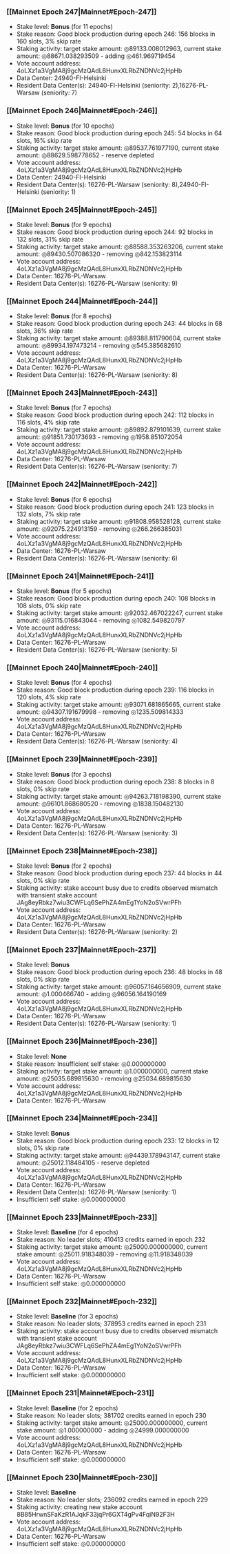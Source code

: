 ### [[Mainnet Epoch 247|Mainnet#Epoch-247]]
* Stake level: **Bonus** (for 11 epochs)
* Stake reason: Good block production during epoch 246: 156 blocks in 160 slots, 3% skip rate
* Staking activity: target stake amount: ◎89133.008012963, current stake amount: ◎88671.038293509 - adding ◎461.969719454
* Vote account address: 4oLXz1a3VgMA8j9gcMzQAdL8HunxXLRbZNDNVc2jHpHb
* Data Center: 24940-FI-Helsinki
* Resident Data Center(s): 24940-FI-Helsinki (seniority: 2),16276-PL-Warsaw (seniority: 7)
### [[Mainnet Epoch 246|Mainnet#Epoch-246]]
* Stake level: **Bonus** (for 10 epochs)
* Stake reason: Good block production during epoch 245: 54 blocks in 64 slots, 16% skip rate
* Staking activity: target stake amount: ◎89537.761977190, current stake amount: ◎88629.598778652 - reserve depleted
* Vote account address: 4oLXz1a3VgMA8j9gcMzQAdL8HunxXLRbZNDNVc2jHpHb
* Data Center: 24940-FI-Helsinki
* Resident Data Center(s): 16276-PL-Warsaw (seniority: 8),24940-FI-Helsinki (seniority: 1)
### [[Mainnet Epoch 245|Mainnet#Epoch-245]]
* Stake level: **Bonus** (for 9 epochs)
* Stake reason: Good block production during epoch 244: 92 blocks in 132 slots, 31% skip rate
* Staking activity: target stake amount: ◎88588.353263206, current stake amount: ◎89430.507086320 - removing ◎842.153823114
* Vote account address: 4oLXz1a3VgMA8j9gcMzQAdL8HunxXLRbZNDNVc2jHpHb
* Data Center: 16276-PL-Warsaw
* Resident Data Center(s): 16276-PL-Warsaw (seniority: 9)
### [[Mainnet Epoch 244|Mainnet#Epoch-244]]
* Stake level: **Bonus** (for 8 epochs)
* Stake reason: Good block production during epoch 243: 44 blocks in 68 slots, 36% skip rate
* Staking activity: target stake amount: ◎89388.811790604, current stake amount: ◎89934.197473214 - removing ◎545.385682610
* Vote account address: 4oLXz1a3VgMA8j9gcMzQAdL8HunxXLRbZNDNVc2jHpHb
* Data Center: 16276-PL-Warsaw
* Resident Data Center(s): 16276-PL-Warsaw (seniority: 8)
### [[Mainnet Epoch 243|Mainnet#Epoch-243]]
* Stake level: **Bonus** (for 7 epochs)
* Stake reason: Good block production during epoch 242: 112 blocks in 116 slots, 4% skip rate
* Staking activity: target stake amount: ◎89892.879101639, current stake amount: ◎91851.730173693 - removing ◎1958.851072054
* Vote account address: 4oLXz1a3VgMA8j9gcMzQAdL8HunxXLRbZNDNVc2jHpHb
* Data Center: 16276-PL-Warsaw
* Resident Data Center(s): 16276-PL-Warsaw (seniority: 7)
### [[Mainnet Epoch 242|Mainnet#Epoch-242]]
* Stake level: **Bonus** (for 6 epochs)
* Stake reason: Good block production during epoch 241: 123 blocks in 132 slots, 7% skip rate
* Staking activity: target stake amount: ◎91808.958528128, current stake amount: ◎92075.224913159 - removing ◎266.266385031
* Vote account address: 4oLXz1a3VgMA8j9gcMzQAdL8HunxXLRbZNDNVc2jHpHb
* Data Center: 16276-PL-Warsaw
* Resident Data Center(s): 16276-PL-Warsaw (seniority: 6)
### [[Mainnet Epoch 241|Mainnet#Epoch-241]]
* Stake level: **Bonus** (for 5 epochs)
* Stake reason: Good block production during epoch 240: 108 blocks in 108 slots, 0% skip rate
* Staking activity: target stake amount: ◎92032.467022247, current stake amount: ◎93115.016843044 - removing ◎1082.549820797
* Vote account address: 4oLXz1a3VgMA8j9gcMzQAdL8HunxXLRbZNDNVc2jHpHb
* Data Center: 16276-PL-Warsaw
* Resident Data Center(s): 16276-PL-Warsaw (seniority: 5)
### [[Mainnet Epoch 240|Mainnet#Epoch-240]]
* Stake level: **Bonus** (for 4 epochs)
* Stake reason: Good block production during epoch 239: 116 blocks in 120 slots, 4% skip rate
* Staking activity: target stake amount: ◎93071.681865665, current stake amount: ◎94307.191679998 - removing ◎1235.509814333
* Vote account address: 4oLXz1a3VgMA8j9gcMzQAdL8HunxXLRbZNDNVc2jHpHb
* Data Center: 16276-PL-Warsaw
* Resident Data Center(s): 16276-PL-Warsaw (seniority: 4)
### [[Mainnet Epoch 239|Mainnet#Epoch-239]]
* Stake level: **Bonus** (for 3 epochs)
* Stake reason: Good block production during epoch 238: 8 blocks in 8 slots, 0% skip rate
* Staking activity: target stake amount: ◎94263.718198390, current stake amount: ◎96101.868680520 - removing ◎1838.150482130
* Vote account address: 4oLXz1a3VgMA8j9gcMzQAdL8HunxXLRbZNDNVc2jHpHb
* Data Center: 16276-PL-Warsaw
* Resident Data Center(s): 16276-PL-Warsaw (seniority: 3)
### [[Mainnet Epoch 238|Mainnet#Epoch-238]]
* Stake level: **Bonus** (for 2 epochs)
* Stake reason: Good block production during epoch 237: 44 blocks in 44 slots, 0% skip rate
* Staking activity: stake account busy due to credits observed mismatch with transient stake account JAg8eyRbkz7wiu3CWFLq6SePhZA4mEg1YoN2oSVwrPFh
* Vote account address: 4oLXz1a3VgMA8j9gcMzQAdL8HunxXLRbZNDNVc2jHpHb
* Data Center: 16276-PL-Warsaw
* Resident Data Center(s): 16276-PL-Warsaw (seniority: 2)
### [[Mainnet Epoch 237|Mainnet#Epoch-237]]
* Stake level: **Bonus**
* Stake reason: Good block production during epoch 236: 48 blocks in 48 slots, 0% skip rate
* Staking activity: target stake amount: ◎96057.164656909, current stake amount: ◎1.000466740 - adding ◎96056.164190169
* Vote account address: 4oLXz1a3VgMA8j9gcMzQAdL8HunxXLRbZNDNVc2jHpHb
* Data Center: 16276-PL-Warsaw
* Resident Data Center(s): 16276-PL-Warsaw (seniority: 1)
### [[Mainnet Epoch 236|Mainnet#Epoch-236]]
* Stake level: **None**
* Stake reason: Insufficient self stake: ◎0.000000000
* Staking activity: target stake amount: ◎1.000000000, current stake amount: ◎25035.689815630 - removing ◎25034.689815630
* Vote account address: 4oLXz1a3VgMA8j9gcMzQAdL8HunxXLRbZNDNVc2jHpHb
* Data Center: 16276-PL-Warsaw
### [[Mainnet Epoch 234|Mainnet#Epoch-234]]
* Stake level: **Bonus**
* Stake reason: Good block production during epoch 233: 12 blocks in 12 slots, 0% skip rate
* Staking activity: target stake amount: ◎94439.178943147, current stake amount: ◎25012.118484105 - reserve depleted
* Vote account address: 4oLXz1a3VgMA8j9gcMzQAdL8HunxXLRbZNDNVc2jHpHb
* Data Center: 16276-PL-Warsaw
* Resident Data Center(s): 16276-PL-Warsaw (seniority: 1)
* Insufficient self stake: ◎0.000000000
### [[Mainnet Epoch 233|Mainnet#Epoch-233]]
* Stake level: **Baseline** (for 4 epochs)
* Stake reason: No leader slots; 410413 credits earned in epoch 232
* Staking activity: target stake amount: ◎25000.000000000, current stake amount: ◎25011.918348039 - removing ◎11.918348039
* Vote account address: 4oLXz1a3VgMA8j9gcMzQAdL8HunxXLRbZNDNVc2jHpHb
* Data Center: 16276-PL-Warsaw
* Insufficient self stake: ◎0.000000000
### [[Mainnet Epoch 232|Mainnet#Epoch-232]]
* Stake level: **Baseline** (for 3 epochs)
* Stake reason: No leader slots; 378953 credits earned in epoch 231
* Staking activity: stake account busy due to credits observed mismatch with transient stake account JAg8eyRbkz7wiu3CWFLq6SePhZA4mEg1YoN2oSVwrPFh
* Vote account address: 4oLXz1a3VgMA8j9gcMzQAdL8HunxXLRbZNDNVc2jHpHb
* Data Center: 16276-PL-Warsaw
* Insufficient self stake: ◎0.000000000
### [[Mainnet Epoch 231|Mainnet#Epoch-231]]
* Stake level: **Baseline** (for 2 epochs)
* Stake reason: No leader slots; 381702 credits earned in epoch 230
* Staking activity: target stake amount: ◎25000.000000000, current stake amount: ◎1.000000000 - adding ◎24999.000000000
* Vote account address: 4oLXz1a3VgMA8j9gcMzQAdL8HunxXLRbZNDNVc2jHpHb
* Data Center: 16276-PL-Warsaw
* Insufficient self stake: ◎0.000000000
### [[Mainnet Epoch 230|Mainnet#Epoch-230]]
* Stake level: **Baseline**
* Stake reason: No leader slots; 236092 credits earned in epoch 229
* Staking activity: creating new stake account 8B85HrwnSFaKzR1AJqkF33jqPr6GXT4gPv4FqiN92F3H
* Vote account address: 4oLXz1a3VgMA8j9gcMzQAdL8HunxXLRbZNDNVc2jHpHb
* Data Center: 16276-PL-Warsaw
* Insufficient self stake: ◎0.000000000